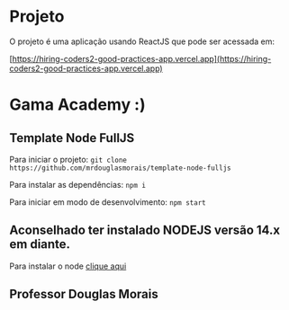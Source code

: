 # Projeto

O projeto é uma aplicação usando ReactJS que pode ser acessada em:

[https://hiring-coders2-good-practices-app.vercel.app](https://hiring-coders2-good-practices-app.vercel.app)

# Gama Academy :)
## Template Node FullJS

Para iniciar o projeto:
`git clone https://github.com/mrdouglasmorais/template-node-fulljs`

Para instalar as dependências:
`npm i`

Para iniciar em modo de desenvolvimento:
`npm start`

## Aconselhado ter instalado NODEJS versão 14.x em diante.

Para instalar o node [clique aqui](https://nodejs.org/en/)

## Professor Douglas Morais